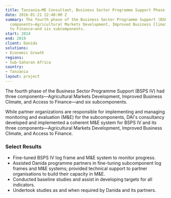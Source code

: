 ```yaml
---
title: Tanzania—ME Consultant, Business Sector Programme Support Phase IV (BSPS IV)
date: 2016-01-21 22:40:00 Z
summary: The fourth phase of the Business Sector Programme Support (BSPS IV) had three
  components—Agricultural Markets Development, Improved Business Climate, and Access
  to Finance—and six subcomponents.
start: 2014
end: 2019
client: Danida
solutions:
- Economic Growth
regions:
- Sub-Saharan Africa
country:
- Tanzania
layout: project
---
```


The fourth phase of the Business Sector Programme Support (BSPS IV) had three components—Agricultural Markets Development, Improved Business Climate, and Access to Finance—and six subcomponents.

While partner organizations are responsible for implementing and managing monitoring and evaluation (M&E) for the subcomponents, DAI's consultancy developed and implemented a coherent M&E system for BSPS IV and its three components—Agricultural Markets Development, Improved Business Climate, and Access to Finance.

### Select Results

* Fine-tuned BSPS IV log frame and M&E system to monitor progress.
* Assisted Danida programme partners in fine-tuning subcomponent log frames and M&E systems; provided technical support to partner organisations to build their capacity in M&E.
* Conducted baseline studies and assist in developing targets for all indicators.
* Undertook studies as and when required by Danida and its partners.